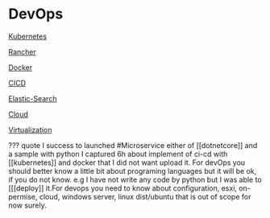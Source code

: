 
# DevOps

[Kubernetes](Kubernetes.md)

[Rancher](Rancher.md)

[Docker](Docker.md)

[CICD](CICD.md)

[Elastic-Search](Elastic-Search.md)

[Cloud](Cloud.md)

[Virtualization](Virtualization.md)

??? quote
    I success to launched #Microservice  either of [[dotnetcore]] and a sample with python I captured 6h about implement of ci-cd with [[kubernetes]] and docker that I did not want upload it. For devOps you should better know a little bit about programing languages but it will be ok, if you do not know. e.g I have not write any code by python but I was able to [[[deploy]] it.For devops you need to know about configuration, esxi, on-permise, cloud, windows server, linux dist/ubuntu that is out of scope for now surely.

